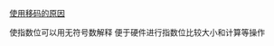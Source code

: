 
[使用移码的原因](https://docs.pingcode.com/ask/ask-ask/303480.html#:~:text=%E4%BD%BF%E7%94%A8%E7%A7%BB%E7%A0%81%E8%A1%A8%E7%A4%BA%E9%98%B6,%E6%AF%94%E8%BE%83%E8%BF%90%E7%AE%97%E7%9A%84%E5%A4%8D%E6%9D%82%E5%BA%A6%E3%80%82)

使指数位可以用无符号数解释
便于硬件进行指数位比较大小和计算等操作